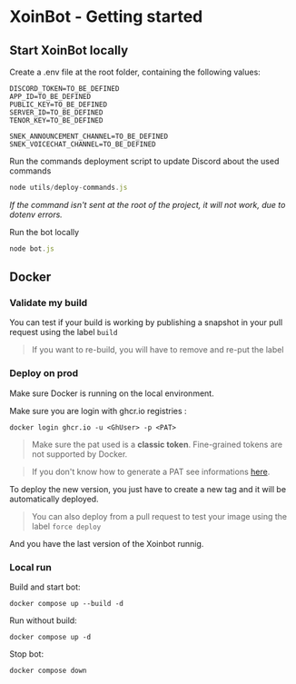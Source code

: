 # XoinBot - Getting started

## Start XoinBot locally

Create a .env file at the root folder, containing the following values:

```config
DISCORD_TOKEN=TO_BE_DEFINED
APP_ID=TO_BE_DEFINED
PUBLIC_KEY=TO_BE_DEFINED
SERVER_ID=TO_BE_DEFINED
TENOR_KEY=TO_BE_DEFINED

SNEK_ANNOUNCEMENT_CHANNEL=TO_BE_DEFINED
SNEK_VOICECHAT_CHANNEL=TO_BE_DEFINED
```

Run the commands deployment script to update Discord about the used commands

```javascript
node utils/deploy-commands.js
```

*If the command isn't sent at the root of the project, it will not work, due to dotenv errors.*

Run the bot locally

```javascript
node bot.js
```

## Docker

### Validate my build

You can test if your build is working by publishing a snapshot in your pull request using the label `build`

> If you want to re-build, you will have to remove and re-put the label

### Deploy on prod

Make sure Docker is running on the local environment.

Make sure you are login with ghcr.io registries : 

```shell
docker login ghcr.io -u <GhUser> -p <PAT>
```

> Make sure the pat used is a **classic token**. Fine-grained tokens are not supported by Docker.

> If you don't know how to generate a PAT see informations [here](https://docs.github.com/en/authentication/keeping-your-account-and-data-secure/managing-your-personal-access-tokens).

To deploy the new version, you just have to create a new tag and it will be automatically deployed.

> You can also deploy from a pull request to test your image using the label `force deploy`

And you have the last version of the Xoinbot runnig.

### Local run

Build and start bot:

```shell
docker compose up --build -d
```

Run without build:

```shell
docker compose up -d
```

Stop bot:

```shell
docker compose down
```
